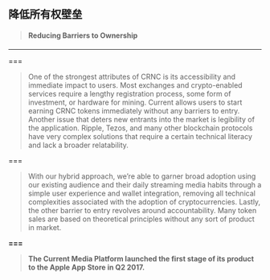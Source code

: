 ## 降低所有权壁垒

> #### Reducing Barriers to Ownership

---

===

> One of the strongest attributes of CRNC is its accessibility and immediate impact to users. Most exchanges and crypto-enabled services require a lengthy registration process, some form of investment, or hardware for mining. Current allows users to start earning CRNC tokens immediately without any barriers to entry. Another issue that deters new entrants into the market is legibility of the application. Ripple, Tezos, and many other blockchain protocols have very complex solutions that require a certain technical literacy and lack a broader relatability.

===

> With our hybrid approach, we’re able to garner broad adoption using our existing audience and their daily streaming media habits through a simple user experience and wallet integration, removing all technical complexities associated with the adoption of cryptocurrencies. Lastly, the other barrier to entry revolves around accountability. Many token sales are based on theoretical principles without any sort of product in market.

**===**

> **The Current Media Platform launched the first stage of its product to the Apple App Store in Q2 2017.**



